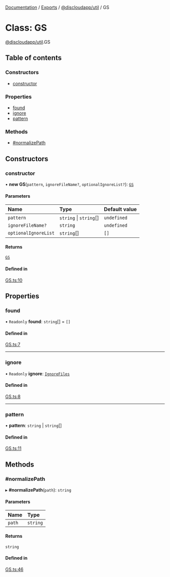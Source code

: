 [Documentation](../README.md) / [Exports](../modules.md) / [@discloudapp/util](../modules/discloudapp_util.md) / GS

# Class: GS

[@discloudapp/util](../modules/discloudapp_util.md).GS

## Table of contents

### Constructors

- [constructor](discloudapp_util.GS.md#constructor)

### Properties

- [found](discloudapp_util.GS.md#found)
- [ignore](discloudapp_util.GS.md#ignore)
- [pattern](discloudapp_util.GS.md#pattern)

### Methods

- [#normalizePath](discloudapp_util.GS.md##normalizepath)

## Constructors

### constructor

• **new GS**(`pattern`, `ignoreFileName?`, `optionalIgnoreList?`): [`GS`](discloudapp_util.GS.md)

#### Parameters

| Name | Type | Default value |
| :------ | :------ | :------ |
| `pattern` | `string` \| `string`[] | `undefined` |
| `ignoreFileName?` | `string` | `undefined` |
| `optionalIgnoreList` | `string`[] | `[]` |

#### Returns

[`GS`](discloudapp_util.GS.md)

#### Defined in

[GS.ts:10](https://github.com/discloud/discloud.app/blob/c6f50ea/packages/util/src/GS.ts#L10)

## Properties

### found

• `Readonly` **found**: `string`[] = `[]`

#### Defined in

[GS.ts:7](https://github.com/discloud/discloud.app/blob/c6f50ea/packages/util/src/GS.ts#L7)

___

### ignore

• `Readonly` **ignore**: [`IgnoreFiles`](discloudapp_util.IgnoreFiles.md)

#### Defined in

[GS.ts:8](https://github.com/discloud/discloud.app/blob/c6f50ea/packages/util/src/GS.ts#L8)

___

### pattern

• **pattern**: `string` \| `string`[]

#### Defined in

[GS.ts:11](https://github.com/discloud/discloud.app/blob/c6f50ea/packages/util/src/GS.ts#L11)

## Methods

### #normalizePath

▸ **#normalizePath**(`path`): `string`

#### Parameters

| Name | Type |
| :------ | :------ |
| `path` | `string` |

#### Returns

`string`

#### Defined in

[GS.ts:46](https://github.com/discloud/discloud.app/blob/c6f50ea/packages/util/src/GS.ts#L46)
